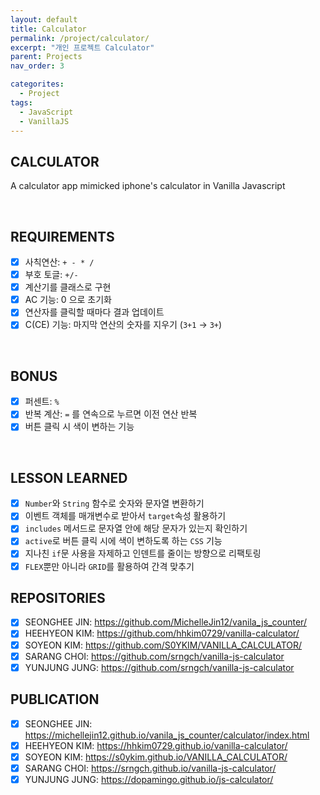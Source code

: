 ```yaml
---
layout: default
title: Calculator
permalink: /project/calculator/
excerpt: "개인 프로젝트 Calculator"
parent: Projects
nav_order: 3

categorites:
  - Project
tags:
  - JavaScript
  - VanillaJS
---
```


## CALCULATOR

A calculator app mimicked iphone's calculator in Vanilla Javascript

</br>

## REQUIREMENTS

- [x] 사칙연산: `+ - * /`
- [x] 부호 토글: `+/-`
- [x] 계산기를 클래스로 구현
- [x] AC 기능: 0 으로 초기화
- [x] 연산자를 클릭할 때마다 결과 업데이트
- [x] C(CE) 기능: 마지막 연산의 숫자를 지우기 (`3+1` → `3+`)

</br>

## BONUS

- [x] 퍼센트: `%`
- [x] 반복 계산: `=` 를 연속으로 누르면 이전 연산 반복
- [x] 버튼 클릭 시 색이 변하는 기능

</br>

## LESSON LEARNED

- [x] `Number`와 `String` 함수로 숫자와 문자열 변환하기
- [x] 이벤트 객체를 매개변수로 받아서 `target`속성 활용하기
- [x] `includes` 메서드로 문자열 안에 해당 문자가 있는지 확인하기
- [x] `active`로 버튼 클릭 시에 색이 변하도록 하는 `CSS` 기능
- [x] 지나친 `if`문 사용을 자제하고 인덴트를 줄이는 방향으로 리팩토링
- [x] `FLEX`뿐만 아니라 `GRID`를 활용하여 간격 맞추기

## REPOSITORIES

- [x] SEONGHEE JIN: https://github.com/MichelleJin12/vanila_js_counter/
- [x] HEEHYEON KIM: https://github.com/hhkim0729/vanilla-calculator/
- [x] SOYEON KIM: https://github.com/S0YKIM/VANILLA_CALCULATOR/
- [x] SARANG CHOI: https://github.com/srngch/vanilla-js-calculator
- [x] YUNJUNG JUNG: https://github.com/srngch/vanilla-js-calculator

## PUBLICATION

- [x] SEONGHEE JIN: https://michellejin12.github.io/vanila_js_counter/calculator/index.html
- [x] HEEHYEON KIM: https://hhkim0729.github.io/vanilla-calculator/
- [x] SOYEON KIM: https://s0ykim.github.io/VANILLA_CALCULATOR/
- [x] SARANG CHOI: https://srngch.github.io/vanilla-js-calculator/
- [x] YUNJUNG JUNG: https://dopamingo.github.io/js-calculator/
